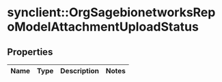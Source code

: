 # synclient::OrgSagebionetworksRepoModelAttachmentUploadStatus


## Properties
Name | Type | Description | Notes
------------ | ------------- | ------------- | -------------


